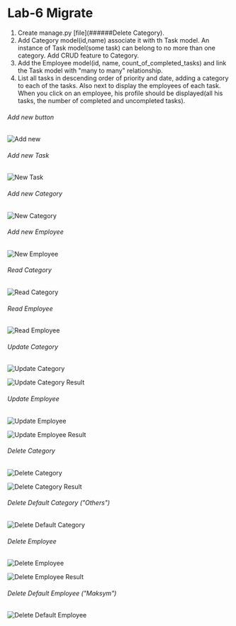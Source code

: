 # Lab-6 Migrate

1. Create manage.py [file](######Delete Category).
2. Add Category model(id,name) associate it with th Task model. An instance of Task model(some task) can belong to no more than one category. Add CRUD feature to Category.
3. Add the Employee model(id, name, count_of_completed_tasks) and link the Task model with "many to many" relationship.
4. List all tasks in descending order of priority and date, adding a category to each of the tasks. Also next to display the employees of each task. When you click on an employee, his profile should be displayed(all his tasks, the number of completed and uncompleted tasks).

###### Add new button

![Add new](./screens/add-new.png)

###### Add new Task

![New Task](./screens/new-task.png)

###### Add new Category

![New Category](./screens/new-cat.png)

###### Add new Employee

![New Employee](./screens/new-empl.png)

###### Read Category

![Read Category](./screens/read-cat.png)

###### Read Employee

![Read Employee](./screens/read-empl.png)

###### Update Category

![Update Category](./screens/update-cat.png)

![Update Category Result](./screens/update-cat-res.png)

###### Update Employee

![Update Employee](./screens/update-empl.png)

![Update Employee Result](./screens/update-empl-res.png)

###### Delete Category

![Delete Category](./screens/del-cat.png)

![Delete Category Result](./screens/del-cat-res.png)

###### Delete Default Category ("Others")

![Delete Default Category](./screens/del-def-cat.png)

###### Delete Employee

![Delete Employee](./screens/del-empl.png)

![Delete Employee Result](./screens/del-empl-res.png)

###### Delete Default Employee ("Maksym")

![Delete Default Employee](./screens/del-def-empl.png)
